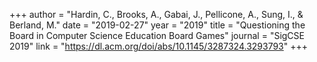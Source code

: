 +++
author = "Hardin, C., Brooks, A., Gabai, J., Pellicone, A., Sung, I., & Berland, M."
date = "2019-02-27"
year = "2019"
title = "Questioning the Board in Computer Science Education Board Games"
journal = "SigCSE 2019"
link = "https://dl.acm.org/doi/abs/10.1145/3287324.3293793"
+++